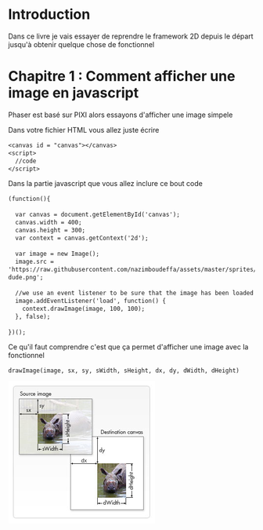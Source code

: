 # Introduction

Dans ce livre je vais essayer de reprendre le framework 2D depuis le départ jusqu'à obtenir quelque chose de fonctionnel

# Chapitre 1 : Comment afficher une image en javascript

Phaser est basé sur PIXI alors essayons d'afficher une image simpele

Dans votre fichier HTML vous allez juste écrire

```
<canvas id = "canvas"></canvas>
<script>
  //code
</script>
```

Dans la partie javascript que vous allez inclure ce bout code

```
(function(){

  var canvas = document.getElementById('canvas');
  canvas.width = 400;
  canvas.height = 300;
  var context = canvas.getContext('2d');

  var image = new Image();
  image.src = 'https://raw.githubusercontent.com/nazimboudeffa/assets/master/sprites/phaser-dude.png';

  //we use an event listener to be sure that the image has been loaded
  image.addEventListener('load', function() {
    context.drawImage(image, 100, 100);
  }, false);

})();
```

Ce qu'il faut comprendre c'est que ça permet d'afficher une image avec la fonctionnel

```
drawImage(image, sx, sy, sWidth, sHeight, dx, dy, dWidth, dHeight)
```

![](images/canvas-draw-image.jpg)
